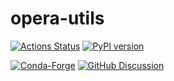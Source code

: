# opera-utils

[![Actions Status][actions-badge]][actions-link]
[![PyPI version][pypi-version]][pypi-link]

[![Conda-Forge][conda-badge]][conda-link]
[![GitHub Discussion][github-discussions-badge]][github-discussions-link]

<!-- prettier-ignore-start -->
[actions-badge]:            https://github.com/opera-adt/opera-utils/workflows/CI/badge.svg
[actions-link]:             https://github.com/opera-adt/opera-utils/actions
[conda-badge]:              https://img.shields.io/conda/vn/conda-forge/opera-utils
[conda-link]:               https://github.com/conda-forge/opera-utils-feedstock
[github-discussions-badge]: https://img.shields.io/static/v1?label=Discussions&message=Ask&color=blue&logo=github
[github-discussions-link]:  https://github.com/opera-adt/opera-utils/discussions
[pypi-link]:                https://pypi.org/project/opera-utils/
[pypi-platforms]:           https://img.shields.io/pypi/pyversions/opera-utils
[pypi-version]:             https://img.shields.io/pypi/v/opera-utils

<!-- prettier-ignore-end -->
